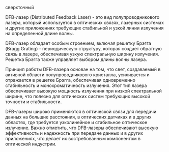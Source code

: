 сверхточный

DFB-лазер (Distributed Feedback Laser) - это вид полупроводникового лазера, который используется в оптических связях, лазерных системах и других приложениях требующих стабильной и узкой линии излучения на определенной длине волны.

DFB-лазер обладает особым строением, включая решетку Брэгга (Bragg Grating) - периодическую структуру, которая создает обратную связь в лазере, обеспечивая узкую спектральную ширину излучения. Решетка Брэгга также управляет выбором длины волны лазера.

Принцип работы DFB-лазера основан на том, что свет, создаваемый в активной области полупроводникового кристалла, усиливается и отражается в решетке Брэгга, обеспечивая одновременно стабильность и монохроматичность излучения. Этот тип лазера обеспечивает высокую мощность излучения при низкой спектральной ширине, что полезно для оптических систем требующих высокой точности и стабильности.

DFB-лазеры широко применяются в оптической связи для передачи данных на большие расстояния, в оптических датчиках и в других областях, где требуется узколинейное и стабильное оптическое излучение. Важно отметить, что DFB-лазеры обеспечивают высокую эффективность и надежность при передаче данных и в других приложениях, что делает их востребованным компонентом в оптической индустрии.
